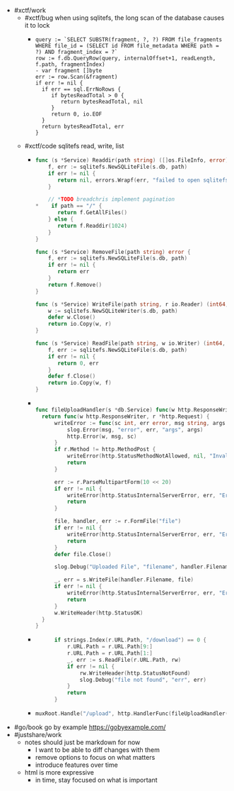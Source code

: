 - #xctf/work
	- #xctf/bug when using sqlitefs, the long scan of the database causes it to lock
		- ```
		  query := `SELECT SUBSTR(fragment, ?, ?) FROM file_fragments WHERE file_id = (SELECT id FROM file_metadata WHERE path = ?) AND fragment_index = ?`
		  row := f.db.QueryRow(query, internalOffset+1, readLength, f.path, fragmentIndex)
		  - var fragment []byte
		  err := row.Scan(&fragment)
		  if err != nil {
		    if err == sql.ErrNoRows {
		       if bytesReadTotal > 0 {
		          return bytesReadTotal, nil
		       }
		       return 0, io.EOF
		    }
		    return bytesReadTotal, err
		  }
		  ```
	- #xctf/code sqlitefs read, write, list
		- ```go
		  func (s *Service) Readdir(path string) ([]os.FileInfo, error) {
		      f, err := sqlitefs.NewSQLiteFile(s.db, path)
		      if err != nil {
		         return nil, errors.Wrapf(err, "failed to open sqlitefs")
		      }
		  
		      // *TODO breadchris implement pagination
		  *    if path == "/" {
		         return f.GetAllFiles()
		      } else {
		         return f.Readdir(1024)
		      }
		  }
		  
		  func (s *Service) RemoveFile(path string) error {
		      f, err := sqlitefs.NewSQLiteFile(s.db, path)
		      if err != nil {
		         return err
		      }
		      return f.Remove()
		  }
		  
		  func (s *Service) WriteFile(path string, r io.Reader) (int64, error) {
		      w := sqlitefs.NewSQLiteWriter(s.db, path)
		      defer w.Close()
		      return io.Copy(w, r)
		  }
		  
		  func (s *Service) ReadFile(path string, w io.Writer) (int64, error) {
		      f, err := sqlitefs.NewSQLiteFile(s.db, path)
		      if err != nil {
		         return 0, err
		      }
		      defer f.Close()
		      return io.Copy(w, f)
		  }
		  ```
		- ```go
		  
		  func fileUploadHandler(s *db.Service) func(w http.ResponseWriter, r *http.Request) {
		  	return func(w http.ResponseWriter, r *http.Request) {
		  		writeError := func(sc int, err error, msg string, args ...any) {
		  			slog.Error(msg, "error", err, "args", args)
		  			http.Error(w, msg, sc)
		  		}
		  		if r.Method != http.MethodPost {
		  			writeError(http.StatusMethodNotAllowed, nil, "Invalid request method", "method", r.Method)
		  			return
		  		}
		  
		  		err := r.ParseMultipartForm(10 << 20)
		  		if err != nil {
		  			writeError(http.StatusInternalServerError, err, "Error parsing multipart form")
		  			return
		  		}
		  
		  		file, handler, err := r.FormFile("file")
		  		if err != nil {
		  			writeError(http.StatusInternalServerError, err, "Error retrieving the file from form data")
		  			return
		  		}
		  		defer file.Close()
		  
		  		slog.Debug("Uploaded File", "filename", handler.Filename, "size", handler.Size, "mime", handler.Header)
		  
		  		_, err = s.WriteFile(handler.Filename, file)
		  		if err != nil {
		  			writeError(http.StatusInternalServerError, err, "Error copying the uploaded file")
		  			return
		  		}
		  		w.WriteHeader(http.StatusOK)
		  	}
		  }
		  ```
		- ```go
		  		if strings.Index(r.URL.Path, "/download") == 0 {
		  			r.URL.Path = r.URL.Path[9:]
		  			r.URL.Path = r.URL.Path[1:]
		  			_, err := s.ReadFile(r.URL.Path, rw)
		  			if err != nil {
		  				rw.WriteHeader(http.StatusNotFound)
		  				slog.Debug("file not found", "err", err)
		  			}
		  			return
		  		}
		  ```
		- ```go
		  muxRoot.Handle("/upload", http.HandlerFunc(fileUploadHandler(s)))
		  ```
- #go/book go by example https://gobyexample.com/
- #justshare/work
	- notes should just be markdown for now
		- I want to be able to diff changes with them
		- remove options to focus on what matters
		- introduce features over time
	- html is more expressive
		- in time, stay focused on what is important